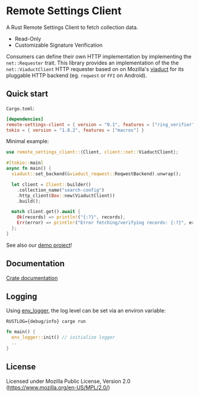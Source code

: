 # Remote Settings Client

A Rust Remote Settings Client to fetch collection data.

- Read-Only
- Customizable Signature Verification
<!-- - Cross-Platform
- Robust -->

Consumers can define their own HTTP implementation by implementing the `net::Requester` trait.
This library provides an implementation of the the `net::ViaductClient` HTTP requester based on on Mozilla's [viaduct](https://github.com/mozilla/application-services/tree/v91.1.0/components/viaduct) for its pluggable HTTP backend (eg. `reqwest` or `FFI` on Android).

## Quick start

`Cargo.toml`:

```toml
[dependencies]
remote-settings-client = { version = "0.1", features = ["ring_verifier", "viaduct_client"] }
tokio = { version = "1.8.2", features = ["macros"] }
```

Minimal example:

```rust
use remote_settings_client::{Client, client::net::ViaductClient};

#[tokio::main]
async fn main() {
  viaduct::set_backend(&viaduct_reqwest::ReqwestBackend).unwrap();

  let client = Client::builder()
    .collection_name("search-config")
    .http_client(Box::new(ViaductClient))
    .build();

  match client.get().await {
    Ok(records) => println!("{:?}", records),
    Err(error) => println!("Error fetching/verifying records: {:?}", error),
  };
}
```

See also our [demo project](rs-client-demo)!

## Documentation

[Crate documentation](https://docs.rs/remote_settings_client)

## Logging

Using [env_logger](https://docs.rs/env_logger), the log level can be set via an environ variable:

`RUSTLOG={debug/info} cargo run`

```rust
fn main() {
  env_logger::init() // initialize logger
  ..
}
```

## License

Licensed under Mozilla Public License, Version 2.0 (https://www.mozilla.org/en-US/MPL/2.0/)
